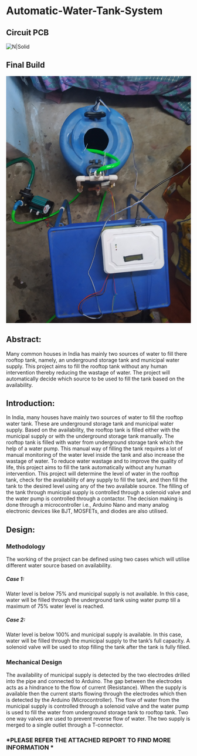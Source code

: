 # Automatic-Water-Tank-System

## Circuit PCB
![N|Solid](https://github.com/naman-tanwar/Automatic-Water-Tank-System/blob/main/Photos/IMG_20211016_184807.jpg)
## Final Build
![N|Solid](https://github.com/naman-tanwar/Automatic-Water-Tank-System/blob/main/Photos/IMG_20211107_113342.jpg)

## Abstract:
Many common houses in India has mainly two sources of water to fill there rooftop tank, namely, an underground storage tank and municipal water supply. This project aims to fill the rooftop tank without any human intervention thereby reducing the wastage of water. The project will automatically decide which source to be used to fill the tank based on the availability.

## Introduction:
In India, many houses have mainly two sources of water to fill the rooftop water tank. These are underground storage tank and municipal water supply. Based on the availability, the rooftop tank is filled either with the municipal supply or with the underground storage tank manually. The rooftop tank is filled with water from underground storage tank which the help of a water pump.
This manual way of filling the tank requires a lot of manual monitoring of the water level inside the tank and also increase the wastage of water. To reduce water wastage and to improve the quality of life, this project aims to fill the tank automatically without any human intervention.
This project will determine the level of water in the rooftop tank, check for the availability of any supply to fill the tank, and then fill the tank to the desired level using any of the two available source. The filling of the tank through municipal supply is controlled through a solenoid valve and the water pump is controlled through a contactor. The decision making is done through a microcontroller i.e., Arduino Nano and many analog electronic devices like BJT, MOSFETs, and diodes are also utilised.

## Design:
### Methodology
The working of the project can be defined using two cases which will utilise different water source based on availability.
##### Case 1:
Water level is below 75% and municipal supply is not available.
In this case, water will be filled through the underground tank using water pump till a maximum of 75% water level is reached.
##### Case 2:
Water level is below 100% and municipal supply is available.
In this case, water will be filled through the municipal supply to the tank’s full capacity. A solenoid valve will be used to stop filling the tank after the tank is fully filled.

### Mechanical Design
The availability of municipal supply is detected by the two electrodes drilled into the pipe and connected to Arduino. The gap between the electrodes acts as a hindrance to the flow of current (Resistance). When the supply is available then the current starts flowing through the electrodes which then is detected by the Arduino (Microcontroller).
The flow of water from the municipal supply is controlled through a solenoid valve and the water pump is used to fill the water from underground storage tank to rooftop tank.
Two one way valves are used to prevent reverse flow of water. The two supply is merged to a single outlet through a T-connector.


### *PLEASE REFER THE ATTACHED REPORT TO FIND MORE INFORMATION *
